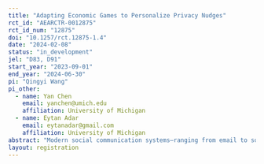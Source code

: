 ```yaml
---
title: "Adapting Economic Games to Personalize Privacy Nudges"
rct_id: "AEARCTR-0012875"
rct_id_num: "12875"
doi: "10.1257/rct.12875-1.4"
date: "2024-02-08"
status: "in_development"
jel: "D83, D91"
start_year: "2023-09-01"
end_year: "2024-06-30"
pi: "Qingyi Wang"
pi_other:
  - name: Yan Chen
    email: yanchen@umich.edu
    affiliation: University of Michigan
  - name: Eytan Adar
    email: eytanadar@gmail.com
    affiliation: University of Michigan
abstract: "Modern social communication systems–ranging from email to social media systems–present a dizzying number of decisions for users. Privacy configurations, when not hidden by social media companies, are opaque. Individuals sometimes are also not aware of the externality that their sharing decisions can have to others. Thus, it is often hard for individuals to react or behave in ways that model the personal behaviors or are communally advantageous. Personalized recommendations, interfaces, interventions or nudges can help but implementing these requires an understanding end-user preferences. Our research seeks to tackle this challenge by modeling individual preferences through the use of economic games, both in a neutral context and in specific scenarios. Simultaneously, we will collect user preferences in actual social and communication systems. We propose to connect the game-modeled behaviors with real-world preferences. Doing so will allow us to create interventions that can help align interface settings with real preferences or can nudge towards better decisions."
layout: registration
---
```


